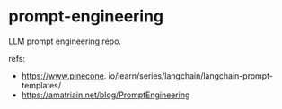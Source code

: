 # prompt-engineering
LLM prompt engineering repo.

refs:
* https://www.pinecone.
io/learn/series/langchain/langchain-prompt-templates/
* https://amatriain.net/blog/PromptEngineering

